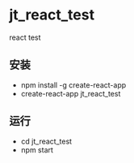 # jt_react_test
react test

## 安装
- npm install -g create-react-app
- create-react-app jt_react_test

## 运行
- cd jt_react_test
- npm start
